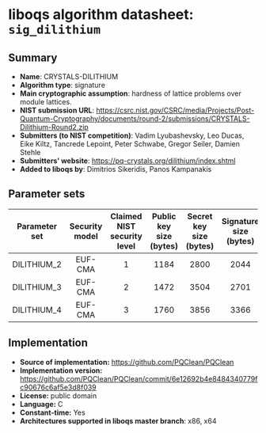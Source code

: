 liboqs algorithm datasheet: `sig_dilithium`
===========================================

Summary
-------

- **Name**: CRYSTALS-DILITHIUM
- **Algorithm type**: signature
- **Main cryptographic assumption**: hardness of lattice problems over module lattices.
- **NIST submission URL**: https://csrc.nist.gov/CSRC/media/Projects/Post-Quantum-Cryptography/documents/round-2/submissions/CRYSTALS-Dilithium-Round2.zip
- **Submitters (to NIST competition)**: Vadim Lyubashevsky, Leo Ducas, Eike Kiltz, Tancrede Lepoint, Peter Schwabe, Gregor Seiler, Damien Stehle
- **Submitters' website**: https://pq-crystals.org/dilithium/index.shtml
- **Added to liboqs by**: Dimitrios Sikeridis, Panos Kampanakis

Parameter sets
--------------

| Parameter set       | Security model | Claimed NIST security level | Public key size (bytes) | Secret key size (bytes) | Signature size (bytes) |
|---------------------|:--------------:|:---------------------------:|:-----------------------:|:-----------------------:|:----------------------:|
| DILITHIUM_2         |    EUF-CMA     |              1              |          1184           |          2800           |          2044          |
| DILITHIUM_3         |    EUF-CMA     |              2              |          1472           |          3504           |          2701          |
| DILITHIUM_4         |    EUF-CMA     |              3              |          1760           |          3856           |          3366          |


Implementation
--------------

- **Source of implementation:** https://github.com/PQClean/PQClean
- **Implementation version:** https://github.com/PQClean/PQClean/commit/6e12692b4e8484340779fc90676c6af5e3d8f039
- **License:** public domain
- **Language:** C
- **Constant-time:** Yes
- **Architectures supported in liboqs master branch**: x86, x64
